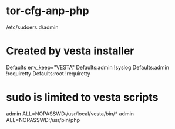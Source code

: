 # tor-cfg-anp-php



/etc/sudoers.d/admin

# Created by vesta installer
Defaults env_keep="VESTA"
Defaults:admin !syslog
Defaults:admin !requiretty
Defaults:root !requiretty

# sudo is limited to vesta scripts
admin   ALL=NOPASSWD:/usr/local/vesta/bin/*
admin   ALL=NOPASSWD:/usr/bin/php
